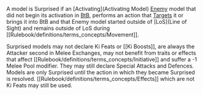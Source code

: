 A model is Surprised if an [Activating](Activating Model) [Enemy](Rulebook/definitions/terms_concepts/Enemy-Friendly.md) model that did not begin its activation in [BtB](Rulebook/definitions/terms_concepts/Base-to-Base.md), performs an action that [Targets](Rulebook/definitions/terms_concepts/Target.md) it or brings it into BtB and that Enemy model started outside of [LoS](Line of Sight) and remains outside of LoS during [[Rulebook/definitions/terms_concepts/Movement]].

Surprised models may not declare Ki Feats or [[Ki Boosts]], are always the Attacker second in Melee Exchanges, may not benefit from traits or effects that affect [[Rulebook/definitions/terms_concepts/Initiative]] and suffer a -1 Melee Pool modifier.
They may still declare Special Attacks and Defences.
Models are only Surprised until the action in which they became Surprised is resolved.
[[Rulebook/definitions/terms_concepts/Effects]] which are not Ki Feats may still be used.
